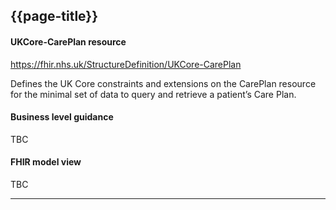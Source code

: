 ## {{page-title}}
#### UKCore-CarePlan resource

https://fhir.nhs.uk/StructureDefinition/UKCore-CarePlan

Defines the UK Core constraints and extensions on the CarePlan resource for the minimal set of data to query and retrieve a patient’s Care Plan.

#### Business level guidance

TBC

#### FHIR model view

TBC

<hr>